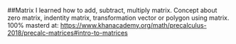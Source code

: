 ##Matrix 
I learned how to add, subtract, multiply matrix. Concept about zero matrix, indentity matrix, transformation vector or polygon using matrix.
100% masterd at: https://www.khanacademy.org/math/precalculus-2018/precalc-matrices#intro-to-matrices

